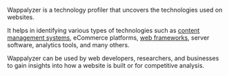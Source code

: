 Wappalyzer is a technology profiler that uncovers the technologies used on websites.

It helps in identifying various types of technologies such as [content management systems](../web/cms.md), eCommerce platforms, [web frameworks](../web/frames.md), server software, analytics tools, and many others.

Wappalyzer can be used by web developers, researchers, and businesses to gain insights into how a website is built or for competitive analysis.
